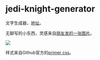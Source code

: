 # jedi-knight-generator
文字生成器，[地址](https://noto1998.gitee.io/project/jedi-knight-generator/)。

无聊写的小东西，灵感来自[朋友发的一张图片](https://noto1998.gitee.io/project/jedi-knight-generator/images/img.png)。

![](https://noto1998.gitee.io/project/jedi-knight-generator/images/screen-2020-12-10-165142.png)

样式来自Github官方的[primer css](https://github.com/primer/css)。